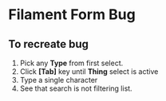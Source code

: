 # Filament Form Bug

## To recreate bug
1. Pick any **Type** from first select.
2. Click **\[Tab\]** key until **Thing** select is active
3. Type a single character
4. See that search is not filtering list.
